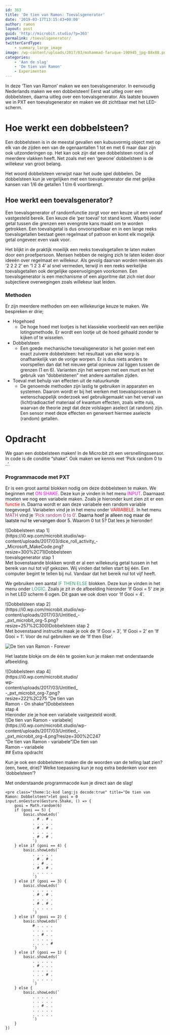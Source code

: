 ```yaml
---
id: 363
title: 'De tien van Ramon: Toevalsgenerator'
date: '2019-03-17T13:15:43+00:00'
author: ramon
layout: post
guid: 'http://microbit.studio/?p=363'
permalink: /toevalsgenerator/
twitterCardType:
    - summary_large_image
image: /wp-content/uploads/2017/03/mohammad-faruque-190945_jpg-88x88.png
categories:
    - 'Aan de slag'
    - 'De tien van Ramon'
    - Experimenten
---
```


In deze ‘Tien van Ramon’ maken we een toevalsgenerator. In eenvoudig Nederlands maken we een dobbelsteen! Eerst wat uitleg over een dobbelsteen, daarna uitleg over een toevalsgenerator. Als laatste bouwen we in PXT een toevalsgenerator en maken we dit zichtbaar met het LED-scherm.

# Hoe werkt een dobbelsteen?

Een dobbelsteen is in de meestal gevallen een kubusvormig object met op elk van de zijden een van de ogenaantallen 1 tot en met 6 maar daar zijn ook uitzonderingen op. Het kan ook zijn dat een dobbelsteen rond is of meerdere vlakken heeft. Net zoals met een ‘gewone’ dobbelsteen is de willekeur van groot belang.

Het woord dobbelsteen verwijst naar het oude spel dobbelen. De dobbelsteen kun je vergelijken met een toevalsgenerator die met gelijke kansen van 1/6 de getallen 1 t/m 6 voortbrengt.

## Hoe werkt een toevalsgenerator?

Een toevalsgenerator of randomfunctie zorgt voor een keuze uit een vooraf vastgesteld bereik. Een keuze die ‘per toeval’ tot stand komt. Waarbij ieder getal tussen die grenzen een evengrote kans maakt om te worden getrokken. Een toevalsgetal is dus onvoorspelbaar en in een lange reeks toevalsgetallen bestaat geen regelmaat of patroon en komt elk mogelijk getal ongeveer even vaak voor.

Het blijkt in de praktijk moeilijk een reeks toevalsgetallen te laten maken door een proefpersoon. Mensen hebben de neiging zich te laten leiden door ideeën over regelmaat en willekeur. Als gevolg daarvan worden reeksen als ‘2 2 2 2’ en ‘1 2 3 4’ al snel vermeden, terwijl in een reeks werkelijke toevalsgetallen ook dergelijke opeenvolgingen voorkomen. Een toevalsgenerator is een mechanisme of een algoritme dat zich niet door subjectieve overwegingen zoals willekeur laat leiden.

### Methoden

Er zijn meerdere methoden om een willekeurige keuze te maken. We bespreken er drie;

- Hogehoed 
    - De hoge hoed met lootjes is het klassieke voorbeeld van een eerlijke lotingsmethode. Er wordt een lootje uit de hoed gehaald zonder te kijken of te wisselen.
- Dobbelsteen 
    - Een goede mechanische toevalsgenerator is het gooien met een exact zuivere dobbelsteen: het resultaat van elke worp is onafhankelijk van de vorige worpen. Er is dus niets anders te voorspellen dan dat het nieuwe getal opnieuw zal liggen tussen de grenzen (1 en 6). Varianten zijn het werpen met een munt en het gebruik van “dobbelstenen” met andere aantallen zijden.
- Toeval met behulp van effecten uit de natuurkunde 
    - De genoemde methoden zijn lastig te gebruiken in apparaten en systemen. Daarom wordt er bij het werken met toevalsprocessen in wetenschappelijk onderzoek wel gebruikgemaakt van het verval van (licht)radioactief materiaal of kwantum effecten, zoals witte ruis, waarvan de theorie zegt dat deze volslagen aselect (at random) zijn. Een sensor meet deze effecten en genereert hiermee aselecte (random) getallen.

# **Opdracht**

We gaan een dobbelsteen maken! In de Micro:bit zit een versnellingssensor. In code is de conditie “shake”. Ook maken we kennis met ‘Pick random 0 to ..’.

### Programmacode met PXT

Er is een groot aantal blokken nodig om deze dobbelsteen te maken. We beginnen met <span style="color: #ff00ff;">ON SHAKE</span>. Deze kun je vinden in het menu <span style="color: #ff00ff;">INPUT</span>. Daarnaast moeten we nog een variabele maken. Zoals je hieronder kunt zien zit er een <span style="color: #ff0000;">functie</span> in. Daarna wordt er aan deze variabele een random variable toegevoegd. Variabelen vind je in het menu onder <span style="color: #ff0000;">VARIABELE</span>. In het menu <span style="color: #993366;">MATH</span> vind je <span style="color: #993366;">‘Pick random 0 to 0’. <span style="color: #000000;">Daarna hoef je alleen nog maar de laatste nul te vervangen door 5.</span></span> Waarom 0 tot 5? Dat lees je hieronder!

<div class="wp-caption alignnone" id="attachment_364" style="width: 310px">![Dobbelsteen stap 1](https://i0.wp.com/microbit.studio/wp-content/uploads/2017/03/dice_roll_activity_-_Microsoft_MakeCode.png?resize=300%2C71)Dobbelsteen toevalsgenerator stap 1

</div>Met bovenstaande blokken wordt er al een willekeurig getal tussen in het bereik van nul tot vijf gekozen. Wij vinden dat tellen start bij één. Een computer begint te tellen bij nul. Vandaar dat het bereik nul tot vijf heeft.

We gebruiken een aantal <span style="color: #339966;">IF THEN ELSE</span> blokken. Deze kun je vinden in het menu onder <span style="color: #339966;">LOGIC</span>. Zoals je zit in de afbeelding hieronder ‘If Gooi = 5’ zie je in het LED scherm 6 ogen. Dit gaan we ook doen voor ‘If Gooi = 4’.

<div class="wp-caption alignnone" id="attachment_365" style="width: 267px">![Dobbelsteen stap 2](https://i0.wp.com/microbit.studio/wp-content/uploads/2017/03/Untitled_-_pxt_microbit_org-5.png?resize=257%2C300)Dobbelsteen stap 2

</div>Met bovenstaand instructie maak je ook de ‘If Gooi = 3’, ‘If Gooi = 2’ en ‘If Gooi = 1’. Voor de nul gebruiken we de ‘If then Else’.

![](https://i0.wp.com/microbit.studio/wp-content/uploads/2017/03/Untitled_-_pxt_microbit_org-6.png?resize=94%2C300 "De tien van Ramon - Forever")

Het laatste blokje om de één te gooien kun je maken met onderstaande afbeelding.

<div class="wp-caption alignnone" id="attachment_367" style="width: 232px">![Dobbelsteen stap 4](https://i0.wp.com/microbit.studio/wp-content/uploads/2017/03/Untitled_-_pxt_microbit_org-7.png?resize=222%2C275 "De tien van Ramon - On shake")Dobbelsteen stap 4

</div>Hieronder zie je hoe een variabele vastgesteld wordt.

<div class="wp-caption alignnone" id="attachment_344" style="width: 310px">![De tien van Ramon - variabele](https://i0.wp.com/microbit.studio/wp-content/uploads/2017/03/Untitled_-_pxt_microbit_org-4.png?resize=300%2C247 "De tien van Ramon - variabele")De tien van Ramon – variabele

</div>## Extra opdracht

Kun je ook een dobbelsteen maken die de woorden van de telling laat zien? (een, twee, drie)? Welke toepassing kun je nog extra bedenken voor een ‘dobbelsteen’?

Met onderstaande programmacode kun je direct aan de slag!

```
<pre class="theme:1c-kod lang:js decode:true" title="De tien van Ramon: Dobbelsteen">let gooi = 0
input.onGesture(Gesture.Shake, () => {
    gooi = Math.random(6)
    if (gooi == 5) {
        basic.showLeds(`
            . # . # .
            . . . . .
            . # . # .
            . . . . .
            . # . # .
            `)
    } else if (gooi == 4) {
        basic.showLeds(`
            . . . . .
            . # . # .
            . . # . .
            . # . # .
            . . . . .
            `)
    } else if (gooi == 3) {
        basic.showLeds(`
            . . . . .
            . # . # .
            . . . . .
            . # . # .
            . . . . .
            `)
    } else if (gooi == 2) {
        basic.showLeds(`
            # . . . .
            . . . . .
            . . # . .
            . . . . .
            . . . . #
            `)
    } else if (gooi == 1) {
        basic.showLeds(`
            . . . . .
            . # . . .
            . . . . .
            . . . # .
            . . . . .
            `)
    } else {
        basic.showLeds(`
            . . . . .
            . . . . .
            . . # . .
            . . . . .
            . . . . .
            `)
    }
})
```